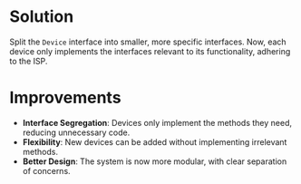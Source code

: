 # Solution

Split the `Device` interface into smaller, more specific interfaces. Now, each device only implements the interfaces relevant to its functionality, adhering to the ISP.

# Improvements

- **Interface Segregation**: Devices only implement the methods they need, reducing unnecessary code.
- **Flexibility**: New devices can be added without implementing irrelevant methods.
- **Better Design**: The system is now more modular, with clear separation of concerns.
